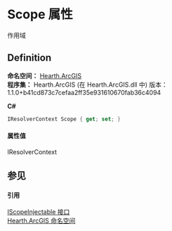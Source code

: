 # Scope 属性


作用域



## Definition
**命名空间：** <a href="N_Hearth_ArcGIS">Hearth.ArcGIS</a>  
**程序集：** Hearth.ArcGIS (在 Hearth.ArcGIS.dll 中) 版本：1.1.0+b41cd873c7cefaa2ff35e931610670fab36c4094

**C#**
``` C#
IResolverContext Scope { get; set; }
```



#### 属性值
IResolverContext

## 参见


#### 引用
<a href="T_Hearth_ArcGIS_IScopeInjectable">IScopeInjectable 接口</a>  
<a href="N_Hearth_ArcGIS">Hearth.ArcGIS 命名空间</a>  

